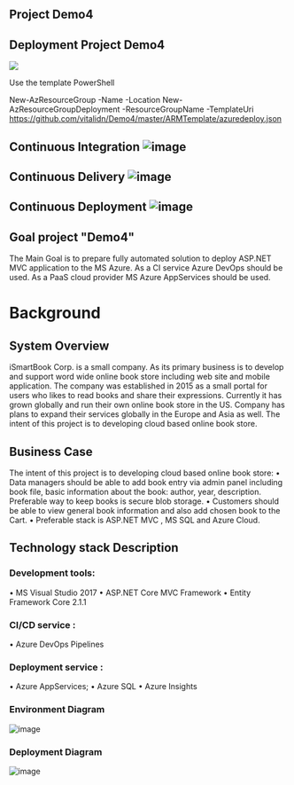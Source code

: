 ## Project Demo4


## Deployment Project Demo4
<a href="https://portal.azure.com/#create/Microsoft.Template/uri/https%3A%2F%2Fraw.githubusercontent.com%2Fvitalidn%2FDemo4%2Fmaster%2FARMTemplate%2Fazuredeploy.json" target="_blank">
    <img src="http://azuredeploy.net/deploybutton.png"/>
</a>



Use the template
PowerShell

New-AzResourceGroup -Name <Demo4> -Location <Central US>
New-AzResourceGroupDeployment -ResourceGroupName <Demo4> -TemplateUri https://github.com/vitalidn/Demo4/master/ARMTemplate/azuredeploy.json





## Continuous Integration ![image](https://dev.azure.com/DP157DevOps/Demo4/_apis/build/status/Continuous%20Integration?branchName=master)
## Continuous Delivery ![image](https://vsrm.dev.azure.com/DP157DevOps/_apis/public/Release/badge/52752702-e31c-4a1b-9602-855eab975bfd/4/10)
## Continuous Deployment ![image](https://vsrm.dev.azure.com/DP157DevOps/_apis/public/Release/badge/52752702-e31c-4a1b-9602-855eab975bfd/6/12)



## Goal project "Demo4" 
The Main Goal is to prepare fully automated solution to deploy ASP.NET MVC application to the MS Azure. As a CI service Azure DevOps should be used. As a PaaS cloud provider MS Azure AppServices should be used.

#	Background
##	System Overview
iSmartBook Corp. is a small company. As its primary business is to develop and support word wide online book store including web site and mobile application. 
The company was established in 2015 as a small portal for users who likes to read books and share their expressions. Currently it has grown globally and run their own online book store in the US. Company has plans to expand their services globally in the Europe and Asia as well.
The intent of this project is to developing cloud based online book store.
##	Business Case
The intent of this project is to developing cloud based online book store:
•	Data managers should be able to add book entry via admin panel including book file, basic information about the book: author, year, description. Preferable way to keep books is secure blob storage. 
•	Customers should be able to view general book information and also add chosen book to the Cart.
•	Preferable stack is ASP.NET MVC , MS SQL and Azure Cloud.

##	Technology stack Description
### Development tools:
•	MS Visual Studio 2017
•	ASP.NET Core MVC Framework 
•	Entity Framework Core 2.1.1
### CI/CD service :
•	Azure DevOps Pipelines
### Deployment service :
•	Azure AppServices;
•	Azure SQL
•	Azure Insights



### Environment Diagram
![image](https://github.com/vitalidn/Demo4/blob/master/images/01.jpg)

### Deployment Diagram
![image](https://github.com/vitalidn/Demo4/blob/master/images/02.jpg)







